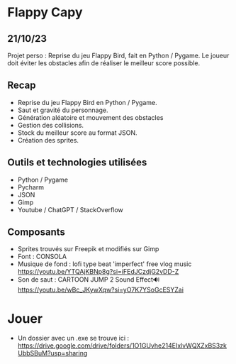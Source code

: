 # Flappy Capy

## 21/10/23

Projet perso : Reprise du jeu Flappy Bird, fait en Python / Pygame.
Le joueur doit éviter les obstacles afin de réaliser le meilleur score possible.

## Recap

* Reprise du jeu Flappy Bird en Python / Pygame.
* Saut et gravité du personnage.
* Génération aléatoire et mouvement des obstacles
* Gestion des collisions.
* Stock du meilleur score au format JSON.
* Création des sprites.

## Outils et technologies utilisées

- Python / Pygame
- Pycharm
- JSON
- Gimp
- Youtube / ChatGPT / StackOverflow

## Composants

* Sprites trouvés sur Freepik et modifiés sur Gimp
* Font : CONSOLA
* Musique de fond :  lofi type beat 'imperfect' free vlog music
  https://youtu.be/YTQAjKBNp8g?si=iFEdJCzdjG2vDD-Z
* Son de saut : CARTOON JUMP 2 Sound Effect🔊
  https://youtu.be/wBc_JKywXqw?si=yO7K7YSoGcESYZai

# Jouer 

* Un dossier avec un .exe se trouve ici : https://drive.google.com/drive/folders/1O1GUvhe214EIxlvWQXZxBS3zkUbbSBuM?usp=sharing
